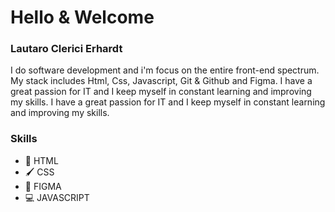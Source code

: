 # Hello & Welcome

### Lautaro Clerici Erhardt
I do software development and i'm focus on the entire front-end spectrum.
My stack includes Html, Css, Javascript, Git & Github and Figma.
I have a great passion for IT and I keep myself in constant learning and improving my skills.
I have a great passion for IT and I keep myself in constant learning and improving my skills.

### Skills
* 📃 HTML
* 🖌 CSS 
* 🎴 FIGMA
* 💻 JAVASCRIPT
